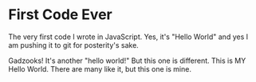 # First Code Ever
The very first code I wrote in JavaScript. Yes, it's "Hello World" and yes I am pushing it to git for posterity's sake.

Gadzooks! It's another "hello world!" 
But this one is different.  This is MY Hello World.  There are many like it, but this one is mine.

